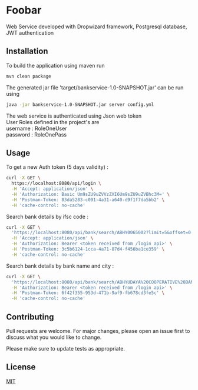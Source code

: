# Foobar

Web Service developed with Dropwizard framework, Postgresql database, JWT authentication
## Installation

To build the application using maven run  
```bash
mvn clean package
```

The generated jar file 'target/bankservice-1.0-SNAPSHOT.jar' can be run using

```bash
java -jar bankservice-1.0-SNAPSHOT.jar server config.yml
```

The web service is authenticated using Json web token  
User Roles defined in the project's are  
username : RoleOneUser  
password : RoleOnePass  


## Usage

To get a new Auth token (5 days validity) :

```bash
curl -X GET \
  https://localhost:8080/api/login \
  -H 'Accept: application/json' \
  -H 'Authorization: Basic Um9sZU9uZVVzZXI6Um9sZU9uZVBhc3M=' \
  -H 'Postman-Token: 83da5283-c091-4a31-a640-d9f1f7da5bb2' \
  -H 'cache-control: no-cache'

```

Search bank details by ifsc code :

```bash
curl -X GET \
  'https://localhost:8080/api/bank/search/ABHY0065002?limit=5&offset=0' \
  -H 'Accept: application/json' \
  -H 'Authorization: Bearer <token received from /login api>' \
  -H 'Postman-Token: 3c5b6124-1cca-4a71-87d4-f456ba1ce359' \
  -H 'cache-control: no-cache'

```

Search bank details by bank name and city :

```bash
curl -X GET \
  'https://localhost:8080/api/bank/search/ABHYUDAYA%20COOPERATIVE%20BANK%20LIMITED/MUMBAI?limit=5&offset=0' \
  -H 'Authorization: Bearer <token received from /login api>' \
  -H 'Postman-Token: 6f42f355-953d-471b-9af9-fb678cd3fe5c' \
  -H 'cache-control: no-cache'
```

## Contributing
Pull requests are welcome. For major changes, please open an issue first to discuss what you would like to change.

Please make sure to update tests as appropriate.

## License
[MIT](https://choosealicense.com/licenses/mit/)
